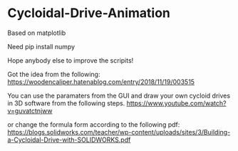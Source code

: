 # Cycloidal-Drive-Animation
Based on matplotlib

Need pip install numpy

Hope anybody else to improve the scripits!

Got the idea from the following:
https://woodencaliper.hatenablog.com/entry/2018/11/19/003515

You can use the paramaters from the GUI and draw your own cycloid drives in 3D software from the following steps.
https://www.youtube.com/watch?v=guvatctnjww

or change the formula form according to the following pdf:
https://blogs.solidworks.com/teacher/wp-content/uploads/sites/3/Building-a-Cycloidal-Drive-with-SOLIDWORKS.pdf
